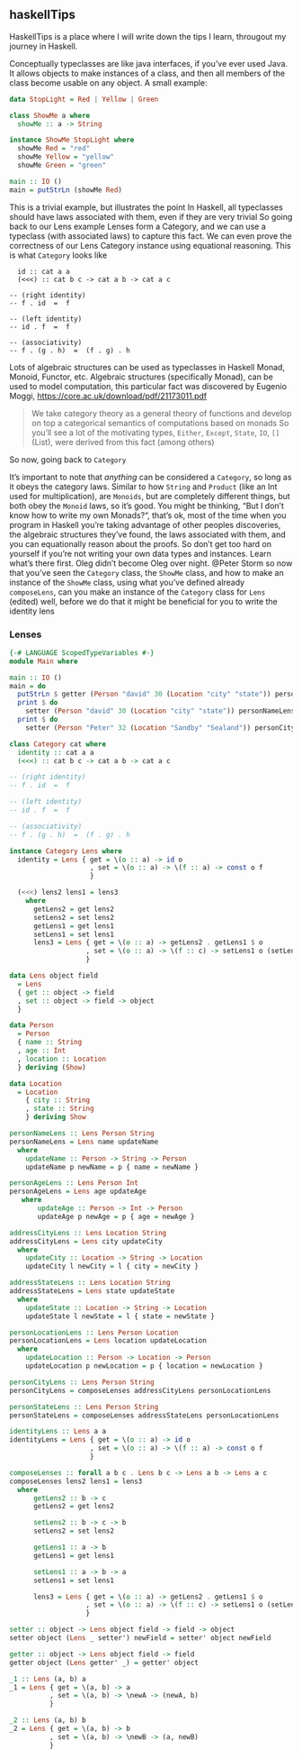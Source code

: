## haskellTips
HaskellTips is a place where I will write down the tips I learn, througout my journey in Haskell.

Conceptually typeclasses are like java interfaces, if you’ve ever used Java. It allows objects to make instances of a class, and then all members of the class become usable on any object.
A small example:
```haskell
data StopLight = Red | Yellow | Green

class ShowMe a where
  showMe :: a -> String

instance ShowMe StopLight where
  showMe Red = "red"
  showMe Yellow = "yellow"
  showMe Green = "green"

main :: IO ()
main = putStrLn (showMe Red)
```

This is a trivial example, but illustrates the point
In Haskell, all typeclasses should have laws associated with them, even if they are very trivial
So going back to our Lens example
Lenses form a Category, and we can use a typeclass (with associated laws) to capture this fact. We can even prove the correctness of our Lens Category instance using equational reasoning.
This is what `Category` looks like

```class Category cat where
  id :: cat a a
  (<<<) :: cat b c -> cat a b -> cat a c

-- (right identity)
-- f . id  =  f

-- (left identity)
-- id . f  =  f

-- (associativity)
-- f . (g . h)  =  (f . g) . h
```
Lots of algebraic structures can be used as typeclasses in Haskell
Monad, Monoid, Functor, etc.
Algebraic structures (specifically Monad), can be used to model computation, this particular fact was discovered by Eugenio Moggi, https://core.ac.uk/download/pdf/21173011.pdf
> We take category theory as a general theory of functions and develop on top a categorical semantics of computations based on monads
So you’ll see a lot of the motivating types, `Either`, `Except`, `State`, `IO`, `[]` (List), were derived from this fact (among others)

So now, going back to `Category`

It’s important to note that *anything* can be considered a `Category`, so long as it obeys the category laws. Similar to how `String` and `Product` (like an Int used for multiplication), are `Monoids`, but are completely different things, but both obey the `Monoid` laws, so it’s good.
You might be thinking, “But I don’t know how to write my own Monads?“, that’s ok, most of the time when you program in Haskell you’re taking advantage of other peoples discoveries, the algebraic structures they’ve found, the laws associated with them, and you can equationally reason about the proofs. So don’t get too hard on yourself if you’re not writing your own data types and instances. Learn what’s there first. Oleg didn’t become Oleg over night.
@Peter Storm so now that you’ve seen the `Category` class, the `ShowMe` class, and how to make an instance of the `ShowMe` class, using what you’ve defined already `composeLens`, can you make an instance of the `Category` class for `Lens` (edited)
well, before we do that
it might be beneficial for you to write the identity lens

### Lenses
```haskell
{-# LANGUAGE ScopedTypeVariables #-}
module Main where

main :: IO ()
main = do
  putStrLn $ getter (Person "david" 30 (Location "city" "state")) personNameLens
  print $ do
    setter (Person "david" 30 (Location "city" "state")) personNameLens $ "lol"
  print $ do
    setter (Person "Peter" 32 (Location "Sandby" "Sealand")) personCityLens $ "Copenhagen"

class Category cat where
  identity :: cat a a
  (<<<) :: cat b c -> cat a b -> cat a c

-- (right identity)
-- f . id  =  f

-- (left identity)
-- id . f  =  f

-- (associativity)
-- f . (g . h)  =  (f . g) . h

instance Category Lens where
  identity = Lens { get = \(o :: a) -> id o
                    , set = \(o :: a) -> \(f :: a) -> const o f
                    }

  (<<<) lens2 lens1 = lens3
    where
      getLens2 = get lens2
      setLens2 = set lens2
      getLens1 = get lens1
      setLens1 = set lens1
      lens3 = Lens { get = \(o :: a) -> getLens2 . getLens1 $ o
                   , set = \(o :: a) -> \(f :: c) -> setLens1 o (setLens2 (getLens1 o) f)
                   }

data Lens object field
  = Lens
  { get :: object -> field
  , set :: object -> field -> object
  }

data Person
  = Person
  { name :: String
  , age :: Int
  , location :: Location
  } deriving (Show)

data Location
  = Location
    { city :: String
    , state :: String
    } deriving Show

personNameLens :: Lens Person String
personNameLens = Lens name updateName
  where
    updateName :: Person -> String -> Person
    updateName p newName = p { name = newName }

personAgeLens :: Lens Person Int
personAgeLens = Lens age updateAge
   where
       updateAge :: Person -> Int -> Person
       updateAge p newAge = p { age = newAge }

addressCityLens :: Lens Location String
addressCityLens = Lens city updateCity
  where
    updateCity :: Location -> String -> Location
    updateCity l newCity = l { city = newCity }

addressStateLens :: Lens Location String
addressStateLens = Lens state updateState
  where
    updateState :: Location -> String -> Location
    updateState l newState = l { state = newState }

personLocationLens :: Lens Person Location
personLocationLens = Lens location updateLocation
  where
    updateLocation :: Person -> Location -> Person
    updateLocation p newLocation = p { location = newLocation }

personCityLens :: Lens Person String
personCityLens = composeLenses addressCityLens personLocationLens

personStateLens :: Lens Person String
personStateLens = composeLenses addressStateLens personLocationLens

identityLens :: Lens a a
identityLens = Lens { get = \(o :: a) -> id o
                    , set = \(o :: a) -> \(f :: a) -> const o f
                    }

composeLenses :: forall a b c . Lens b c -> Lens a b -> Lens a c
composeLenses lens2 lens1 = lens3
  where
      getLens2 :: b -> c
      getLens2 = get lens2

      setLens2 :: b -> c -> b
      setLens2 = set lens2

      getLens1 :: a -> b
      getLens1 = get lens1

      setLens1 :: a -> b -> a
      setLens1 = set lens1

      lens3 = Lens { get = \(o :: a) -> getLens2 . getLens1 $ o
                   , set = \(o :: a) -> \(f :: c) -> setLens1 o (setLens2 (getLens1 o) f)
                   }

setter :: object -> Lens object field -> field -> object
setter object (Lens _ setter') newField = setter' object newField

getter :: object -> Lens object field -> field
getter object (Lens getter' _) = getter' object

_1 :: Lens (a, b) a
_1 = Lens { get = \(a, b) -> a
          , set = \(a, b) -> \newA -> (newA, b)
          }

_2 :: Lens (a, b) b
_2 = Lens { get = \(a, b) -> b
          , set = \(a, b) -> \newB -> (a, newB)
          }
```
